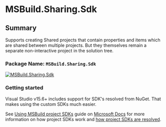 # MSBuild.Sharing.Sdk

## Summary

Supports creating Shared projects that contain properties and items which are shared between multiple projects.
But they themselves remain a separate non-interactive project in the solution tree.

### Package Name: `MSBuild.Sharing.Sdk`

[![MSBuild.Sharing.Sdk](https://img.shields.io/myget/msbuild-sdks/v/MSBuild.Sharing.Sdk?style=flat-square&logo=nuget)](https://myget.org/feed/msbuild-sdks/package/nuget/MSBuild.Sharing.Sdk)

### Getting started

Visual Studio v15.6+ includes support for SDK's resolved from NuGet.
That makes using the custom SDKs much easier.

See [Using MSBuild project SDKs][msbuild-sdk-usage] guide on [Microsoft Docs](https://docs.ms) for more information on how project SDKs work and [how project SDKs are resolved][msbuild-sdk-resolver].

[msbuild-sdk-usage]: https://docs.microsoft.com/visualstudio/msbuild/how-to-use-project-sdk
[msbuild-sdk-resolver]: https://docs.microsoft.com/visualstudio/msbuild/how-to-use-project-sdk#how-project-sdks-are-resolved
